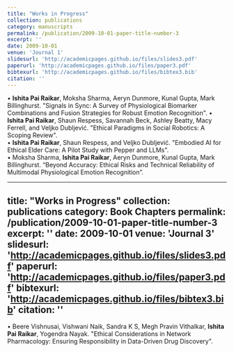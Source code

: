 ```yaml
---
title: "Works in Progress"
collection: publications
category: manuscripts
permalink: /publication/2009-10-01-paper-title-number-3
excerpt: ''
date: 2009-10-01
venue: 'Journal 1'
slidesurl: 'http://academicpages.github.io/files/slides3.pdf'
paperurl: 'http://academicpages.github.io/files/paper3.pdf'
bibtexurl: 'http://academicpages.github.io/files/bibtex3.bib'
citation: ''
---
```


•	**Ishita Pai Raikar**, Moksha Sharma, Aeryn Dunmore, Kunal Gupta, Mark Billinghurst. "Signals in Sync: A Survey of Physiological Biomarker Combinations and Fusion Strategies for Robust Emotion Recognition". 
• **Ishita Pai Raikar**, Shaun Respess, Savannah Beck, Ashley Beatty, Macy Ferrell, and Veljko Dubljević. "Ethical Paradigms in Social Robotics: A Scoping Review".  
• **Ishita Pai Raikar**, Shaun Respess, and Veljko Dubljević. "Embodied AI for Ethical Elder Care: A Pilot Study with Pepper and LLMs".  
• Moksha Sharma, **Ishita Pai Raikar**, Aeryn Dunmore, Kunal Gupta, Mark Billinghurst. “Beyond Accuracy: Ethical Risks and Technical Reliability of Multimodal Physiological Emotion Recognition”. 


---
title: "Works in Progress"
collection: publications
category: Book Chapters
permalink: /publication/2009-10-01-paper-title-number-3
excerpt: ''
date: 2009-10-01
venue: 'Journal 3'
slidesurl: 'http://academicpages.github.io/files/slides3.pdf'
paperurl: 'http://academicpages.github.io/files/paper3.pdf'
bibtexurl: 'http://academicpages.github.io/files/bibtex3.bib'
citation: ''
---
• Beere Vishnusai, Vishwani Naik, Sandra K S, Megh Pravin Vithalkar, **Ishita Pai Raikar**, Yogendra Nayak. "Ethical Considerations in Network Pharmacology: Ensuring Responsibility in Data-Driven Drug Discovery". 
